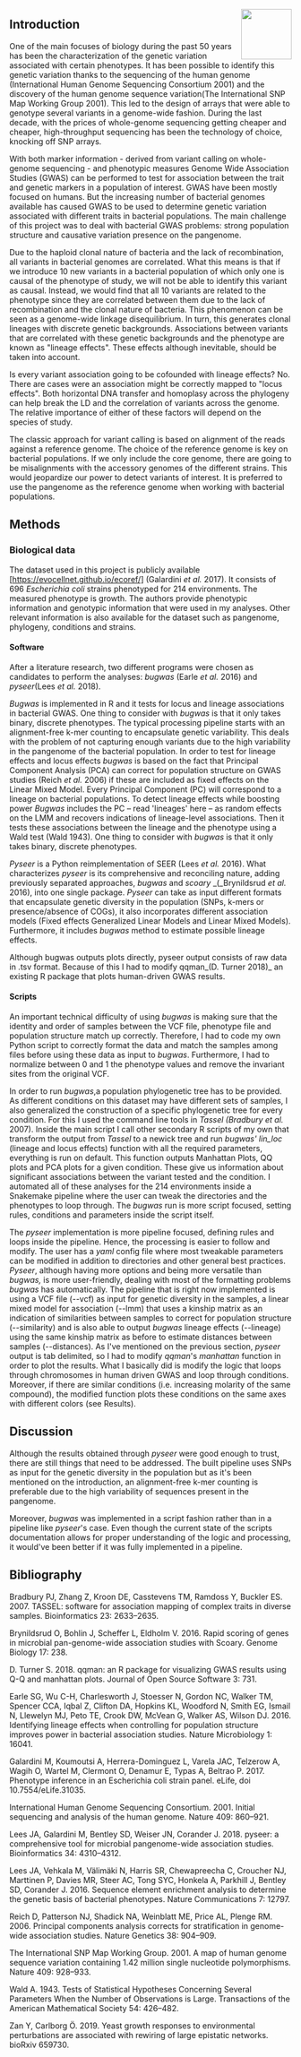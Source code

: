 <a href="https://ibb.co/25ZPyx3"><img src="https://i.ibb.co/M9Bpsrk/Medical-22.jpg" height="90" align="right" border="0"></a>



## Introduction ##

One of the main focuses of biology during the past 50 years has been the characterization of the genetic variation associated with certain phenotypes. It has been possible to identify this genetic variation thanks to the sequencing of the human genome  (International Human Genome Sequencing Consortium 2001) and the discovery of  the human genome sequence variation(The International SNP Map Working Group 2001). This led to the design of arrays that were able to genotype several variants in a genome-wide fashion. During the last decade, with the prices of whole-genome sequencing getting cheaper and cheaper, high-throughput sequencing has been the technology of choice, knocking off SNP arrays.

With both marker information - derived from variant calling on whole-genome sequencing - and phenotypic measures Genome Wide Association Studies (GWAS) can be performed to test for association between the trait and genetic markers in a population of interest. GWAS have been mostly focused on humans. But the increasing number of bacterial genomes available has caused GWAS to be used to determine genetic variation associated with different traits in bacterial populations. The main challenge of this project was to deal with bacterial GWAS problems: strong population structure and causative variation presence on the pangenome.

Due to the haploid clonal nature of bacteria and the lack of recombination, all variants in bacterial genomes are correlated.  What this means is that if we introduce 10 new variants in a bacterial population of which only one is causal of the phenotype of study, we will not be able to identify this variant as causal. Instead, we would find that all 10 variants are related to the phenotype since they are correlated between them due to the lack of recombination and the clonal nature of bacteria. This phenomenon can be seen as a genome-wide linkage disequilibrium. In turn, this generates clonal lineages with discrete genetic backgrounds. Associations between variants that are correlated with these genetic backgrounds and the phenotype are known as &quot;lineage effects&quot;. These effects although inevitable, should be taken into account.

Is every variant association going to be cofounded with lineage effects? No. There are cases were an association might be correctly mapped to &quot;locus effects&quot;. Both horizontal DNA transfer and homoplasy across the phylogeny can help break the LD and the correlation of variants across the genome. The relative importance of either of these factors will depend on the species of study.

The classic approach for variant calling is based on alignment of the reads against a reference genome. The choice of the reference genome is key on bacterial populations. If we only include the core genome, there are going to be misalignments with the accessory genomes of the different strains. This would jeopardize our power to detect variants of interest. It is preferred to use the pangenome as the reference genome when working with bacterial populations.





## Methods ##

### Biological data ###

The dataset used in this project is publicly available [https://evocellnet.github.io/ecoref/] (Galardini _et al._ 2017). It consists of 696 _Escherichia coli_ strains phenotyped for 214 environments. The measured phenotype is growth. The authors provide phenotypic information and genotypic information that were used in my analyses. Other relevant information is also available for the dataset such as pangenome, phylogeny, conditions and strains.

#### Software ####

After a literature research, two different programs were chosen as candidates to perform the analyses: _bugwas_  (Earle _et al._ 2016) and _pyseer_(Lees _et al._ 2018).

_Bugwas_ is implemented in R and it tests for locus and lineage associations in bacterial GWAS. One thing to consider with _bugwas_ is that it only takes binary, discrete phenotypes. The typical processing pipeline starts with an alignment-free k-mer counting to encapsulate genetic variability. This deals with the problem of not capturing enough variants due to the high variability in the pangenome of the bacterial population.  In order to test for lineage effects and locus effects _bugwas_ is based on the fact that Principal Component Analysis (PCA) can correct for population structure on GWAS studies (Reich _et al._ 2006) if these are included as fixed effects on the Linear Mixed Model. Every Principal Component (PC) will correspond to a lineage on bacterial populations. To detect lineage effects while boosting power _Bugwas_ includes the PC – read &#39;lineages&#39; here – as random effects on the LMM and recovers indications of lineage-level associations. Then it tests these associations between the lineage and the phenotype using a Wald test (Wald 1943). One thing to consider with _bugwas_ is that it only takes binary, discrete phenotypes.

_Pyseer_ is a Python reimplementation of SEER (Lees _et al._ 2016). What characterizes _pyseer_ is its comprehensive and reconciling nature, adding previously separated approaches, _bugwas_ and _scoary_ _(_Brynildsrud _et al._ 2016), into one single package. _Pyseer_ can take as input different formats that encapsulate genetic diversity in the population (SNPs, k-mers or presence/absence of COGs), it also incorporates different association models (Fixed effects Generalized Linear Models and Linear Mixed Models). Furthermore, it includes _bugwas_ method to estimate possible lineage effects.

Although bugwas outputs plots directly, pyseer output consists of raw data in .tsv format. Because of this I had to modify qqman_(D. Turner 2018)_ an existing R package that plots human-driven GWAS results.

#### Scripts ####

An important technical difficulty of using _bugwas_ is making sure that the identity and order of samples between the VCF file, phenotype file and population structure match up correctly. Therefore, I had to code my own Python script to correctly format the data and match the samples among files before using these data as input to _bugwas_. Furthermore, I had to normalize between 0 and 1 the phenotype values and remove the invariant sites from the original VCF.

In order to run _bugwas_,a population phylogenetic tree has to be provided. As different conditions on this dataset may have different sets of samples, I also generalized the construction of a specific phylogenetic tree for every condition. For this I used the command line tools in _Tassel_ _(Bradbury et al._ 2007). Inside the main script I call other secondary R scripts of my own that transform the output from _Tassel_ to a newick tree and run _bugwas&#39; lin\_loc_ (lineage and locus effects) function with all the required parameters, everything is run on default. This function outputs Manhattan Plots, QQ plots and PCA plots for a given condition. These give us information about significant associations between the variant tested and the condition. I automated all of these analyses for the 214 environments inside a Snakemake pipeline where the user can tweak the directories and the phenotypes to loop through. The _bugwas_ run is more script focused, setting rules, conditions and parameters inside the script itself.

The _pyseer_ implementation is more pipeline focused, defining rules and loops inside the pipeline. Hence, the processing is easier to follow and modify. The user has a _yaml_ config file where most tweakable parameters can be modified in addition to directories and other general best practices. _Pyseer_, although having more options and being more versatile than _bugwas,_ is more user-friendly, dealing with most of the formatting problems _bugwas_ has automatically.  The pipeline that is right now implemented is using a VCF file (--vcf) as input for genetic diversity in the samples, a linear mixed model for association (--lmm) that uses a kinship matrix as an indication of similarities between samples to correct for population structure (--similarity) and is also able to output _bugwas_ lineage effects (--lineage) using the same kinship matrix as before to estimate distances between samples (--distances). As I&#39;ve mentioned on the previous section, _pyseer_ output is tab delimited, so I had to modify _qqman_&#39;s _manhattan_ function in order to plot the results. What I basically did is modify the logic that loops through chromosomes in human driven GWAS and loop through conditions. Moreover, if there are similar conditions (i.e. increasing molarity of the same compound), the modified function plots these conditions on the same axes with different colors (see Results).


## Discussion ##

Although the results obtained through _pyseer_ were good enough to trust, there are still things that need to be addressed. The built pipeline uses SNPs as input for the genetic diversity in the population but as it&#39;s been mentioned on the introduction, an alignment-free k-mer counting is preferable due to the high variability of sequences present in the pangenome.

Moreover, _bugwas_ was implemented in a script fashion rather than in a pipeline like _pyseer_&#39;s case. Even though the current state of the scripts documentation allows for proper understanding of the logic and processing, it would&#39;ve been better if it was fully implemented in a pipeline.



## Bibliography ##

Bradbury PJ, Zhang Z, Kroon DE, Casstevens TM, Ramdoss Y, Buckler ES. 2007. TASSEL: software for association mapping of complex traits in diverse samples. Bioinformatics 23: 2633–2635.

Brynildsrud O, Bohlin J, Scheffer L, Eldholm V. 2016. Rapid scoring of genes in microbial pan-genome-wide association studies with Scoary. Genome Biology 17: 238.

D. Turner S. 2018. qqman: an R package for visualizing GWAS results using Q-Q and manhattan plots. Journal of Open Source Software 3: 731.

Earle SG, Wu C-H, Charlesworth J, Stoesser N, Gordon NC, Walker TM, Spencer CCA, Iqbal Z, Clifton DA, Hopkins KL, Woodford N, Smith EG, Ismail N, Llewelyn MJ, Peto TE, Crook DW, McVean G, Walker AS, Wilson DJ. 2016. Identifying lineage effects when controlling for population structure improves power in bacterial association studies. Nature Microbiology 1: 16041.

Galardini M, Koumoutsi A, Herrera-Dominguez L, Varela JAC, Telzerow A, Wagih O, Wartel M, Clermont O, Denamur E, Typas A, Beltrao P. 2017. Phenotype inference in an Escherichia coli strain panel. eLife, doi 10.7554/eLife.31035.

International Human Genome Sequencing Consortium. 2001. Initial sequencing and analysis of the human genome. Nature 409: 860–921.

Lees JA, Galardini M, Bentley SD, Weiser JN, Corander J. 2018. pyseer: a comprehensive tool for microbial pangenome-wide association studies. Bioinformatics 34: 4310–4312.

Lees JA, Vehkala M, Välimäki N, Harris SR, Chewapreecha C, Croucher NJ, Marttinen P, Davies MR, Steer AC, Tong SYC, Honkela A, Parkhill J, Bentley SD, Corander J. 2016. Sequence element enrichment analysis to determine the genetic basis of bacterial phenotypes. Nature Communications 7: 12797.

Reich D, Patterson NJ, Shadick NA, Weinblatt ME, Price AL, Plenge RM. 2006. Principal components analysis corrects for stratification in genome-wide association studies. Nature Genetics 38: 904–909.

The International SNP Map Working Group. 2001. A map of human genome sequence variation containing 1.42 million single nucleotide polymorphisms. Nature 409: 928–933.

Wald A. 1943. Tests of Statistical Hypotheses Concerning Several Parameters When the Number of Observations is Large. Transactions of the American Mathematical Society 54: 426–482.

Zan Y, Carlborg Ö. 2019. Yeast growth responses to environmental perturbations are associated with rewiring of large epistatic networks. bioRxiv 659730.
